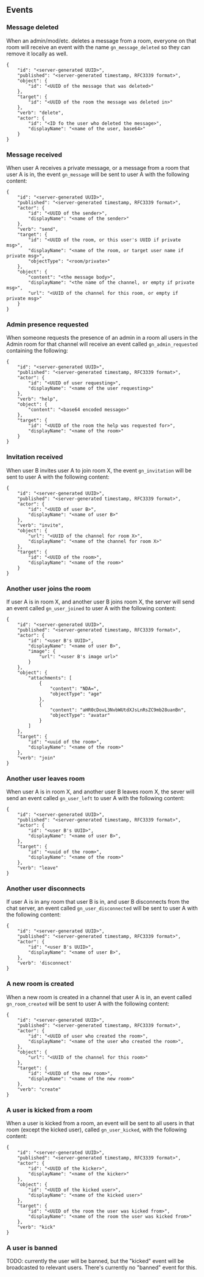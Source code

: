 ## Events

### Message deleted

When an admin/mod/etc. deletes a message from a room, everyone on that room will receive an event with the name 
`gn_message_deleted` so they can remove it locally as well.

    {
        "id": "<server-generated UUID>",
        "published": "<server-generated timestamp, RFC3339 format>",
        "object": {
            "id": "<UUID of the message that was deleted>"
        },
        "target": {
            "id": "<UUID of the room the message was deleted in>"
        },
        "verb": "delete",
        "actor": {
            "id": "<ID fo the user who deleted the message>",
            "displayName": "<name of the user, base64>"
        }
    }

### Message received

When user A receives a private message, or a message from a room that user A is in, the event `gn_message` will be sent
to user A with the following content:

    {
        "id": "<server-generated UUID>",
        "published": "<server-generated timestamp, RFC3339 format>",
        "actor": {
            "id": "<UUID of the sender>",
            "displayName": "<name of the sender>"
        },
        "verb": "send",
        "target": {
            "id": "<UUID of the room, or this user's UUID if private msg>",
            "displayName": "<name of the room, or target user name if private msg>",
            "objectType": "<room/private>"
        },
        "object": {
            "content": "<the message body>",
            "displayName": "<the name of the channel, or empty if private msg>",
            "url": "<UUID of the channel for this room, or empty if private msg>"
        }
    }

### Admin presence requested

When someone requests the presence of an admin in a room all users in the Admin room for that channel will receive an
event called `gn_admin_requested` containing the following:

    {
        "id": "<server-generated UUID>",
        "published": "<server-generated timestamp, RFC3339 format>",
        "actor": {
            "id": "<UUID of user requesting>",
            "displayName": "<name of the user requesting>"
        },
        "verb": "help",
        "object": {
            "content": "<base64 encoded message>"
        },
        "target": {
            "id": "<UUID of the room the help was requested for>",
            "displayName": "<name of the room>"
        }
    }

### Invitation received

When user B invites user A to join room X, the event `gn_invitation` will be sent to user A with the following content:

    {
        "id": "<server-generated UUID>",
        "published": "<server-generated timestamp, RFC3339 format>",
        "actor": {
            "id": "<UUID of user B>",
            "displayName": "<name of user B>"
        },
        "verb": "invite",
        "object": {
            "url": "<UUID of the channel for room X>",
            "displayName": "<name of the channel for room X>"
        },
        "target": {
            "id": "<UUID of the room>",
            "displayName": "<name of the room>"
        }
    }

### Another user joins the room 

If user A is in room X, and another user B joins room X, the server will send an event called `gn_user_joined` to user A
with the following content:

    {
        "id": "<server-generated UUID>",
        "published": "<server-generated timestamp, RFC3339 format>",
        "actor": {
            "id": "<user B's UUID>",
            "displayName": "<name of user B>",
            "image": {
                "url": "<user B's image url>"
            }
        },
        "object": {
            "attachments": [
                {
                    "content": "NDA=",
                    "objectType": "age"
                },
                {
                    "content": "aHR0cDovL3NvbWUtdXJsLnRsZC9mb28uanBn",
                    "objectType": "avatar"
                }
            ]
        },
        "target": {
            "id": "<uuid of the room>",
            "displayName": "<name of the room>"
        },
        "verb": "join"
    }

### Another user leaves room

When user A is in room X, and another user B leaves room X, the sever will send an event called `gn_user_left` to user A
with the following content:

    {
        "id": "<server-generated UUID>",
        "published": "<server-generated timestamp, RFC3339 format>",
        "actor": {
            "id": "<user B's UUID>",
            "displayName": "<name of user B>",
        },
        "target": {
            "id": "<uuid of the room>",
            "displayName": "<name of the room>"
        },
        "verb": "leave"
    }

### Another user disconnects

If user A is in any room that user B is in, and user B disconnects from the chat server, an event called
`gn_user_disconnected` will be sent to user A with the following content:

    {
        "id": "<server-generated UUID>",
        "published": "<server-generated timestamp, RFC3339 format>",
        "actor": {
            "id": "<user B's UUID>",
            "displayName": "<name of user B>",
        },
        "verb": 'disconnect'
    }

### A new room is created

When a new room is created in a channel that user A is in, an event called `gn_room_created` will be sent to user A with
the following content:

    {
        "id": "<server-generated UUID>",
        "published": "<server-generated timestamp, RFC3339 format>",
        "actor": {
            "id": "<UUID of user who created the room>",
            "displayName": "<name of the user who created the room>",
        },
        "object": {
            "url": "<UUID of the channel for this room>"
        },
        "target": {
            "id": "<UUID of the new room>",
            "displayName": "<name of the new room>"
        },
        "verb": "create"
    }

### A user is kicked from a room

When a user is kicked from a room, an event will be sent to all users in that room (except the kicked user), called 
`gn_user_kicked`, with the following content:

    {
        "id": "<server-generated UUID>",
        "published": "<server-generated timestamp, RFC3339 format>",
        "actor": {
            "id": "<UUID of the kicker>",
            "displayName": "<name of the kicker>"
        },
        "object": {
            "id": "<UUID of the kicked user>",
            "displayName": "<name of the kicked user>"
        },
        "target": {
            "id": "<UUID of the room the user was kicked from>",
            "displayName": "<name of the room the user was kicked from>"
        },
        "verb": "kick"
    }

### A user is banned

TODO: currently the user will be banned, but the "kicked" event will be broadcasted to relevant users. There's currently
no "banned" event for this.
